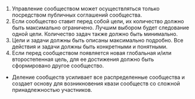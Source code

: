 1. Управление сообществом может осуществляться только посредством публичных соглашений сообщества.
2. Если сообщество ставит перед собой цели, их количество должно быть максимально ограничено. Лучшим выбором будет следование одной цели. Количество задач также должно быть минимально.
3. Цели и задачи должны быть описаны максимально подробно. Все действия и задачи должны быть конкретными и понятными.
4. Если перед сообществом появляется новая глобальная и/или второстепенная цель, для ее достижения должно быть сформировано другое сообщество.
- Деление сообществ усиливает все распределенные сообщества и создает основу для возникновения квази сообществ со сложной принадлежностью участников.


